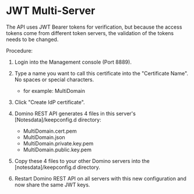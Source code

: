 # JWT Multi-Server
   The API uses JWT Bearer tokens for verification, but because the access tokens come from different token servers, the validation of the tokens needs to be changed. 


Procedure:
1. Login into the Management console (Port 8889).

2. Type a name you want to call this certificate into the "Certificate Name". No spaces or special characters.

    - for example: MultiDomain

3. Click "Create IdP certificate".
4.  Domino REST API generates 4 files in this server's [Notesdata]/keepconfig.d directory:

    - MultiDomain.cert.pem
    - MultiDomain.json
    - MultiDomain.private.key.pem
    - MultiDomain.public.key.pem

5. Copy these 4 files to your other Domino servers into the [notesdata]/keepconfig.d directory.
6. Restart Domino REST API on all servers with this new configuration and now share the same JWT keys.


